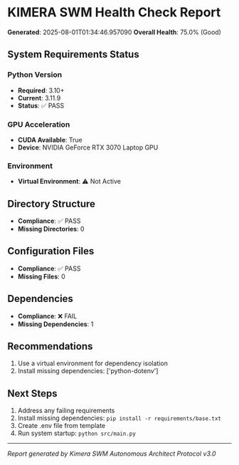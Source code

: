 # KIMERA SWM Health Check Report
**Generated**: 2025-08-01T01:34:46.957090
**Overall Health**: 75.0% (Good)

## System Requirements Status

### Python Version
- **Required**: 3.10+
- **Current**: 3.11.9
- **Status**: ✅ PASS

### GPU Acceleration
- **CUDA Available**: True
- **Device**: NVIDIA GeForce RTX 3070 Laptop GPU

### Environment
- **Virtual Environment**: ⚠️ Not Active

## Directory Structure
- **Compliance**: ✅ PASS
- **Missing Directories**: 0

## Configuration Files
- **Compliance**: ✅ PASS
- **Missing Files**: 0

## Dependencies
- **Compliance**: ❌ FAIL
- **Missing Dependencies**: 1

## Recommendations
1. Use a virtual environment for dependency isolation
2. Install missing dependencies: ['python-dotenv']

## Next Steps
1. Address any failing requirements
2. Install missing dependencies: `pip install -r requirements/base.txt`
3. Create .env file from template
4. Run system startup: `python src/main.py`

---
*Report generated by Kimera SWM Autonomous Architect Protocol v3.0*
